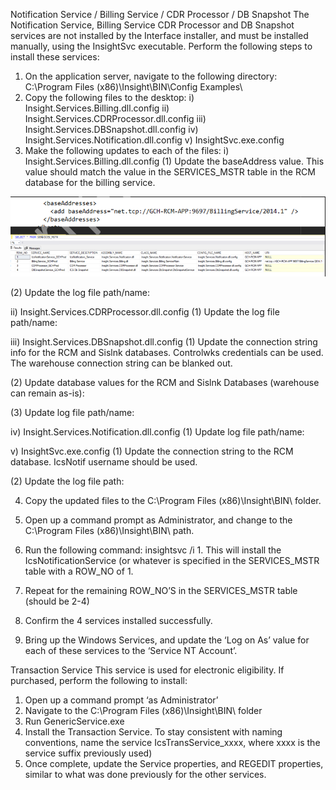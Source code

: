 Notification Service / Billing Service / CDR Processor / DB Snapshot
The Notification Service, Billing Service CDR Processor and DB Snapshot services are not installed by the Interface installer, and must be installed manually, using the InsightSvc executable.  Perform the following steps to install these services:
1.	On the application server, navigate to the following directory: C:\Program Files (x86)\Insight\BIN\Config Examples\ 
2.	Copy the following files to the desktop:
i)	Insight.Services.Billing.dll.config
ii)	Insight.Services.CDRProcessor.dll.config
iii)	Insight.Services.DBSnapshot.dll.config
iv)	Insight.Services.Notification.dll.config
v)	InsightSvc.exe.config
3.	Make the following updates to each of the files:
i)	Insight.Services.Billing.dll.config
(1)	Update the baseAddress value.  This value should match the value in the SERVICES_MSTR table in the RCM database for the billing service.

![image.png](/.attachments/image-ac7ab93a-fde0-48d0-ab38-7bcc29459a16.png)

(2)	Update the log file path/name:
 
ii)	Insight.Services.CDRProcessor.dll.config
(1)	Update the log file path/name:
 

iii)	Insight.Services.DBSnapshot.dll.config
(1)	Update the connection string info for the RCM and Sislnk databases. Controlwks credentials can be used.  The warehouse connection string can be blanked out.
 
(2)	Update database values for the RCM and Sislnk Databases (warehouse can remain as-is):
 
(3)	Update log file path/name:
 
iv)	Insight.Services.Notification.dll.config
(1)	Update log file path/name: 
 
v)	InsightSvc.exe.config
(1)	Update the connection string to the RCM database.  IcsNotif username should be used.
 
(2)	Update the log file path:
 

4.	Copy the updated files to the C:\Program Files (x86)\Insight\BIN\ folder. 
5.	Open up a command prompt as Administrator, and change to the C:\Program Files (x86)\Insight\BIN\ path.
6.	Run the following command:  insightsvc /i 1.  This will install the IcsNotificationService (or whatever is specified in the SERVICES_MSTR table with a ROW_NO of 1.
 
 
7.	Repeat for the remaining ROW_NO’S in the SERVICES_MSTR table (should be 2-4)
8.	Confirm the 4 services installed successfully.
9.	Bring up the Windows Services, and update the ‘Log on As’ value for each of these services to the ‘Service NT Account’. 



Transaction Service
This service is used for electronic eligibility.  If purchased, perform the following to install:
1.	Open up a command prompt ‘as Administrator’
2.	Navigate to the C:\Program Files (x86)\Insight\BIN\ folder
3.	Run GenericService.exe
4.	Install the Transaction Service.  To stay consistent with naming conventions, name the service IcsTransService_xxxx, where xxxx is the service suffix previously used)
5.	Once complete, update the Service properties, and REGEDIT properties, similar to what was done previously for the other services.

